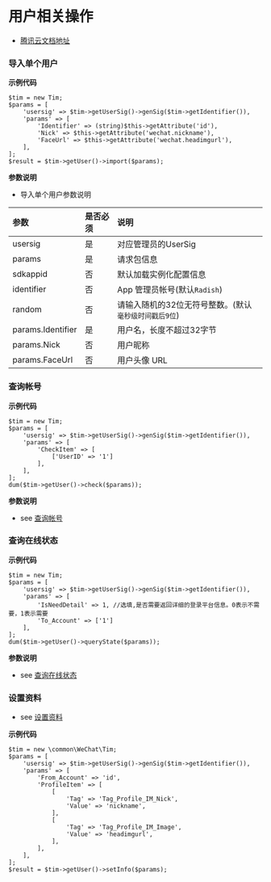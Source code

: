 # 用户相关操作

- [腾讯云文档地址](https://cloud.tencent.com/document/product/269/1608)

### 导入单个用户

**示例代码**

~~~
$tim = new Tim;
$params = [
    'usersig' => $tim->getUserSig()->genSig($tim->getIdentifier()),
    'params' => [
        'Identifier' => (string)$this->getAttribute('id'),
        'Nick' => $this->getAttribute('wechat.nickname'),
        'FaceUrl' => $this->getAttribute('wechat.headimgurl'),
    ],
];
$result = $tim->getUser()->import($params);
~~~

**参数说明**

- 导入单个用户参数说明

|参数|是否必须|说明|
|:--|:--|:--|
|usersig|是|对应管理员的UserSig|
|params|是|请求包信息|
|sdkappid|否|默认加载实例化配置信息|
|identifier|否|App 管理员帐号(默认`Radish`)|
|random|否|请输入随机的32位无符号整数。(默认`毫秒级时间戳后9位`)|
|params.Identifier|是|用户名，长度不超过32字节|
|params.Nick|否|用户昵称|
|params.FaceUrl|否|用户头像 URL|

### 查询帐号

**示例代码**

~~~
$tim = new Tim;
$params = [
    'usersig' => $tim->getUserSig()->genSig($tim->getIdentifier()),
    'params' => [
        'CheckItem' => [
            ['UserID' => '1']
        ],
    ],
];
dum($tim->getUser()->check($params));
~~~

**参数说明**

- see [查询帐号](https://cloud.tencent.com/document/product/269/38417)

### 查询在线状态

**示例代码**

~~~
$tim = new Tim;
$params = [
    'usersig' => $tim->getUserSig()->genSig($tim->getIdentifier()),
    'params' => [
        'IsNeedDetail' => 1, //选填,是否需要返回详细的登录平台信息。0表示不需要，1表示需要
        'To_Account' => ['1']
    ],
];
dum($tim->getUser()->queryState($params));
~~~

**参数说明**

- see [查询在线状态](https://cloud.tencent.com/document/product/269/2566)

### 设置资料

- see [设置资料](https://cloud.tencent.com/document/product/269/1640)

**示例代码**

~~~
$tim = new \common\WeChat\Tim;
$params = [
    'usersig' => $tim->getUserSig()->genSig($tim->getIdentifier()),
    'params' => [
        'From_Account' => 'id',
        'ProfileItem' => [
            [
                'Tag' => 'Tag_Profile_IM_Nick',
                'Value' => 'nickname',
            ],
            [
                'Tag' => 'Tag_Profile_IM_Image',
                'Value' => 'headimgurl',
            ],
        ],
    ],
];
$result = $tim->getUser()->setInfo($params);
~~~

